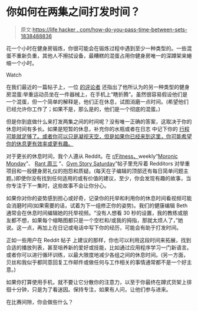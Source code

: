 # 你如何在两集之间打发时间？

> 原文:[https://life hacker . com/how-do-you-pass-time-between-sets-1838488836](https://lifehacker.com/how-do-you-pass-time-between-sets-1838488836)

花一个小时在健身房锻炼，你很可能会在锻炼过程中遇到至少一种类型的。一些混蛋不重新负重，其他人不擦拭设备，最糟糕的混蛋占用你健身房唯一的深蹲架来蜷缩一个小时。

Watch

在我们最近的一篇帖子上，一位 [的评论者](https://vitals.lifehacker.com/1838154201) 还指出了他所认为的另一种类型的健身房混蛋:举重运动员坐在一件器械上，在手机上“瞎折腾”。虽然很容易假设他们是一个混蛋，但一个简单的解释是，他们正在休息，试图消磨一点时间。(希望他们已经允许你工作了；如果不是，那么是的，他们是一个彻底的混蛋。)

但是你到底做什么来打发两集之间的时间呢？没有唯一正确的答案，这取决于你的休息时间有多长。如果是短暂的休息，补充你的水瓶或者在日志 中记下你的 [行程可能就足够了。或者你可以只是凝视天空，但是如果你已经来到这里，你可能希望你的休息更有效率或更有趣。](https://vitals.lifehacker.com/why-you-still-need-a-workout-notebook-1834590216)

对于更长的休息时间，我个人遵从 Reddit。在 [r/Fitness、](https://old.reddit.com/r/Fitness/)weekly“[Moronic Monday](https://old.reddit.com/r/Fitness/search?q=flair%3Amoronic&sort=new&restrict_sr=on)”、 [Rant 周三](https://old.reddit.com/r/Fitness/search?q=flair%3Arant&sort=new&restrict_sr=on) ”、[Gym Story Saturday](https://old.reddit.com/r/Fitness/search?q=flair%3Astory&sort=new&restrict_sr=on)”帖子里充斥着 Redditors 对举重项目和一般健身房礼仪的抱怨和质疑。(每天在子编辑的顶部还有每日简单问题主题。)即使你没有找到任何适用的或有价值的建议，至少，你会发现有趣的故事，当你专注于下一集时，这些故事不会让你分心。

如果你对你的姿势感到担心或好奇，记录你的托举和利用你的休息时间看视频可能会消磨时间(如果需要的话，试着为下一组修正你的姿势)。我们的健康编辑 Beth 通常会在休息时间编辑她的托举视频。“没有人想看 30 秒的设置，我的教练或朋友都不想，如果每个缩略图都只是一个空栏和/或我的拇指，那就太烦人了，”她说。这一点，再加上在日记或电话中写下你的经历，可能会有助于打发时间。

正如一些用户在 Reddit 帖子 上建议的那样，你也可以利用这段时间来拓展，找到合适的播放列表，甚至培养新的爱好或技能，比如通过应用程序学习一门新语言。或者你可以进行循环训练，以最大限度地减少各组之间的休息时间。(另一方面，贝丝和我似乎都同意回复工作邮件或做任何与工作相关的事情通常都不是一个好主意。)

如果你打算使用手机，就不要让它分散你的注意力，以至于你最终在蹲式货架上徘徊十分钟，只是为了看迷因。保持专注，如果有人问，让他们参与进来。

在比赛间隙，你会做些什么？